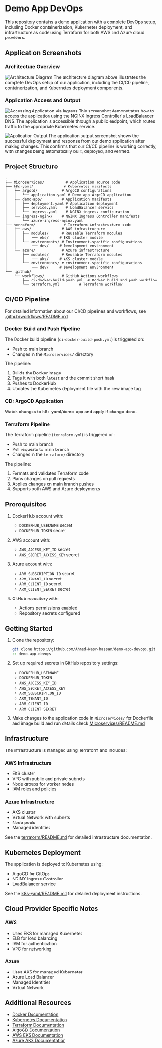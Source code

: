 # Demo App DevOps

This repository contains a demo application with a complete DevOps setup, including Docker containerization, Kubernetes deployment, and infrastructure as code using Terraform for both AWS and Azure cloud providers.

## Application Screenshots

### Architecture Overview
![Architecture Diagram](images/demo-app-devops.png)
The architecture diagram above illustrates the complete DevOps setup of our application, including the CI/CD pipeline, containerization, and Kubernetes deployment components.

### Application Access and Output
![Accessing Application via Ingress](images/accessing-app-using-ingress-lb-dns.png)
This screenshot demonstrates how to access the application using the NGINX Ingress Controller's LoadBalancer DNS. The application is accessible through a public endpoint, which routes traffic to the appropriate Kubernetes service.

![Application Output](images/output-updated-after-doing-change.png)
The application output screenshot shows the successful deployment and response from our demo application after making changes. This confirms that our CI/CD pipeline is working correctly, with changes being automatically built, deployed, and verified.

## Project Structure

```
.
├── Microservices/          # Application source code
├── k8s-yaml/              # Kubernetes manifests
│   ├── argocd/           # ArgoCD configurations
│   │   └── application.yaml # Demo app ArgoCD application
│   ├── demo-app/         # Application manifests
│   │   ├── deployment.yaml # Application deployment
│   │   ├── service.yaml    # LoadBalancer service
│   │   └── ingress.yaml    # NGINX ingress configuration
│   └── ingress-nginx/    # NGINX Ingress Controller manifests
│       └── azure-ingress-nginx.yaml
├── terraform/             # Terraform infrastructure code
│   ├── aws/              # AWS infrastructure
│   │   ├── modules/      # Reusable Terraform modules
│   │   │   └── eks/     # EKS cluster module
│   │   └── environments/ # Environment-specific configurations
│   │       └── dev/     # Development environment
│   └── azure/            # Azure infrastructure
│       ├── modules/      # Reusable Terraform modules
│       │   └── aks/     # AKS cluster module
│       └── environments/ # Environment-specific configurations
│           └── dev/     # Development environment
└── .github/
    └── workflows/        # GitHub Actions workflows
        ├── ci-docker-build-push.yml  # Docker build and push workflow
        └── terraform.yml         # Terraform workflow
```

## CI/CD Pipeline

For detailed information about our CI/CD pipelines and workflows, see [.github/workflows/README.md](.github/workflows/README.md)

### Docker Build and Push Pipeline

The Docker build pipeline (`ci-docker-build-push.yml`) is triggered on:
- Push to main branch
- Changes in the `Microservices/` directory

The pipeline:
1. Builds the Docker image
2. Tags it with both `latest` and the commit short hash
3. Pushes to DockerHub
4. Updates the Kubernetes deployment file with the new image tag

### CD: ArgoCD Application
Watch changes to k8s-yaml/demo-app and apply if change done.

### Terraform Pipeline

The Terraform pipeline (`terraform.yml`) is triggered on:
- Push to main branch
- Pull requests to main branch
- Changes in the `terraform/` directory

The pipeline:
1. Formats and validates Terraform code
2. Plans changes on pull requests
3. Applies changes on main branch pushes
4. Supports both AWS and Azure deployments

## Prerequisites

1. DockerHub account with:
   - `DOCKERHUB_USERNAME` secret
   - `DOCKERHUB_TOKEN` secret

2. AWS account with:
   - `AWS_ACCESS_KEY_ID` secret
   - `AWS_SECRET_ACCESS_KEY` secret

3. Azure account with:
   - `ARM_SUBSCRIPTION_ID` secret
   - `ARM_TENANT_ID` secret
   - `ARM_CLIENT_ID` secret
   - `ARM_CLIENT_SECRET` secret

4. GitHub repository with:
   - Actions permissions enabled
   - Repository secrets configured

## Getting Started

1. Clone the repository:
   ```bash
   git clone https://github.com/Ahmed-Nasr-hassan/demo-app-devops.git
   cd demo-app-devops
   ```

2. Set up required secrets in GitHub repository settings:
   - `DOCKERHUB_USERNAME`
   - `DOCKERHUB_TOKEN`
   - `AWS_ACCESS_KEY_ID`
   - `AWS_SECRET_ACCESS_KEY`
   - `ARM_SUBSCRIPTION_ID`
   - `ARM_TENANT_ID`
   - `ARM_CLIENT_ID`
   - `ARM_CLIENT_SECRET`

3. Make changes to the application code in `Microservices/`
   for Dockerfile and image build and run details check [Microservices/README.md](Microservices/README.md)

## Infrastructure

The infrastructure is managed using Terraform and includes:

### AWS Infrastructure
- EKS cluster
- VPC with public and private subnets
- Node groups for worker nodes
- IAM roles and policies

### Azure Infrastructure
- AKS cluster
- Virtual Network with subnets
- Node pools
- Managed identities

See the [terraform/README.md](terraform/README.md) for detailed infrastructure documentation.

## Kubernetes Deployment

The application is deployed to Kubernetes using:
- ArgoCD for GitOps
- NGINX Ingress Controller
- LoadBalancer service

See the [k8s-yaml/README.md](k8s-yaml/README.md) for detailed deployment instructions.

## Cloud Provider Specific Notes

### AWS
- Uses EKS for managed Kubernetes
- ELB for load balancing
- IAM for authentication
- VPC for networking

### Azure
- Uses AKS for managed Kubernetes
- Azure Load Balancer
- Managed Identities
- Virtual Network

## Additional Resources

- [Docker Documentation](https://docs.docker.com/)
- [Kubernetes Documentation](https://kubernetes.io/docs/)
- [Terraform Documentation](https://www.terraform.io/docs/)
- [ArgoCD Documentation](https://argo-cd.readthedocs.io/)
- [AWS EKS Documentation](https://docs.aws.amazon.com/eks/)
- [Azure AKS Documentation](https://docs.microsoft.com/azure/aks/)
